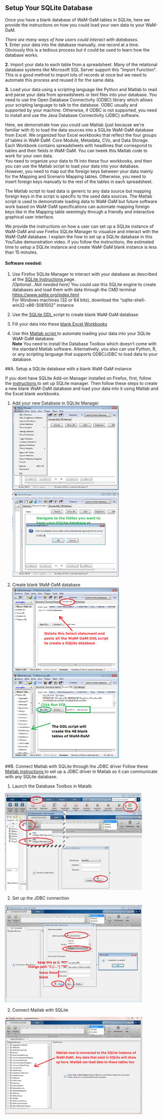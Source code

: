 ## Setup Your SQLite Database 

Once you have a blank database of WaM-DaM tables in SQLite, here we provide the instructions on how you could load your own data to your WaM-DaM. 

*There are many ways of how users could interact with databases.*    
**1.** Enter your data into the database manually, one record at a time. Obviously this is a tedious process but it could be used to learn how the database works.   

**2.** Import your data to each table from a spreadsheet. Many of the relational database systems like Microsoft SQL Server support this "Import Function". This is a good method to import lots of records at once but we need to automate this process and reused it for the same data.    

**3.** Load your data using a scripting language like Python and Matlab to read and parse your data from spreadsheets or text files into your database. You need to use the Open Database Connectivity (ODBC) library which allows your scripting language to talk to the database. ODBC usually and supported by your machine. Otherwise, if ODBC is not supported, you need to install and use the Java Database Connectivity (JDBC) software.     
  
Here, we demonstrate how you could use Matlab (just because we're familiar with it) to load the data sources into a SQLite WaM-DaM database from Excel. We organized four Excel workbooks that reflect the four groups of tables in WaM-DaM: Core Module, Metadata, CVs, and Data Storage. Each Workbook contains spreadsheets with headlines that correspond to tables and their fields in WaM-DaM. You can tweek this Matlab code to work for your own data.   
You need to organize your data to fit into these four workbooks, and then you can use the Matlab script to load your data into your database. However, you need to map out the foreign keys between your data mainly for the Mapping and Scenario Mapping tables. Otherwise, you need to insert foreign keys manually to the rest of the tables in each spreadsheet. 

The Matlab script to load data is generic to any data source but mapping foreign keys in the script is specific to the used data sources. The Matlab script is used to demonstrate loading data to WaM-DaM but future software work based on WaM-DaM specifications can automate mapping foreign keys like in the Mapping table seemingly through a friendly and interactive graphical user interface.

We provide the instructions on how a user can set up a SQLite instance of WaM-DaM and use Firefox SQLite Manager to visualize and interact with the WaM-DaM database. I explain the how to set up a SQLite database in this YouTube demonstration video. if you follow the instructions, the estimated time to setup a SQLite instance and create WaM-DaM blank instance is less than 15 minutes.

#### Software needed:

1. Use Firefox SQLite Manager to interact with your database as described at the <a href="https://github.com/amabdallah/WaM-DaM/blob/master/02UseCases/UseCasesDocs/UseCasePage/SQLite_Instructions.md" target="_blank"> SQLite Instructions </a>page.    
*[Optional...Not needed here]* You could use this SQLite engine to create databases and load them with data through the CMD terminal https://www.sqlite.org/index.html   
For Windows machines (32 or 64 bits), download the “sqlite-shell-win32-x86-3081002” instance

2. Use the <a href="https://github.com/amabdallah/WaM-DaM/blob/master/03WaM-DaM_Schema/Blank_Database/WaM-DaM_for_SQLite.sql" target="_blank"> SQLite DDL </a> script to create blank WaM-DaM database 

3. Fill your data into these <a href="https://github.com/amabdallah/WaM-DaM/tree/master/03WaM-DaM_Schema/Blank_Database" target="_blank"> blank Excel Workbooks </a> 

4. Use this <a href="https://github.com/amabdallah/WaM-DaM/blob/master/03WaM-DaM_Schema/MatlabScript/AutomateLoadingDataToWaMDaM_08_24_2015.m" target="_blank"> Matlab script </a> to automate loading your data into your SQLite WaM-DaM database.    
**Note** You need to install the Database Toolbox which doesn’t come with the standard Matlab software. Alternatively, you also can use Python, R, or any scripting language that supports ODBC/JDBC to load data to your database. 

##A. Setup a SQLite database with a blank WaM-DaM instance

If you dont have SQLite Add-on Manager installed on Firefox, first, follow the <a href="https://github.com/amabdallah/WaM-DaM/blob/master/02UseCases/UseCasesDocs/UseCasePage/SQLite_Instructions.md" target="_blank"> instructions </a> to set up SQLite manager. Then follow these steps to create a new blank WaM-DaM database and load your data into it using Matlab and the Excel blank workbooks. 

1. Add your new Database in SQLite Manager    
<img src="https://github.com/amabdallah/WaM-DaM/blob/master/03WaM-DaM_Schema/Sceenshots/SQLite4.png" alt="alt text" width="350" height="280"><img src="https://github.com/amabdallah/WaM-DaM/blob/master/03WaM-DaM_Schema/Sceenshots/SQLite5.png" alt="alt text" width="350" height="280">   

2. Create blank WaM-DaM database     
<img src="https://github.com/amabdallah/WaM-DaM/blob/master/03WaM-DaM_Schema/Sceenshots/SQLite6.png" alt="alt text" width="350" height="280"><img src="https://github.com/amabdallah/WaM-DaM/blob/master/03WaM-DaM_Schema/Sceenshots/SQLite7.png" alt="alt text" width="350" height="280">   

##B. Connect Matlab with SQLite through the JDBC driver 
Follow these <a href="http://www.mathworks.com/help/database/ug/sqlite-jdbc-windows.html" target="_blank"> Matlab instructions </a> to set up a JDBC driver in Matlab so it can communicate with any SQLite database.   

1. Launch the Database Toolbox in Matalb     
<img src="https://github.com/amabdallah/WaM-DaM/blob/master/03WaM-DaM_Schema/Sceenshots/Matlab1.JPG" alt="alt text" width="450" height="320">

2. Set up the JDBC connection    
<img src="https://github.com/amabdallah/WaM-DaM/blob/master/03WaM-DaM_Schema/Sceenshots/Matlab2.JPG" alt="alt text" width="450" height="320">

2. Connect Matlab with SQLite    
<img src="https://github.com/amabdallah/WaM-DaM/blob/master/03WaM-DaM_Schema/Sceenshots/Matlab3.JPG" alt="alt text" width="450" height="320">







